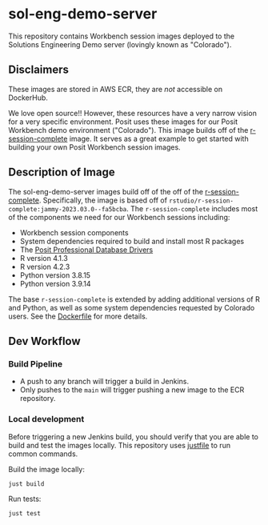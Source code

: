 # sol-eng-demo-server

This repository contains Workbench session images deployed to the Solutions Engineering Demo server (lovingly known as "Colorado").

## Disclaimers

These images are stored in AWS ECR, they are _not_ accessible on DockerHub.

We love open source!! However, these resources have a very narrow vision for a very specific environment. Posit uses these images for our Posit Workbench demo environment ("Colorado"). This image builds off of the [r-session-complete](https://github.com/rstudio/rstudio-docker-products/tree/dev/r-session-complete) image. It serves as a great example to get started with building your own Posit Workbench session images.

## Description of Image

The sol-eng-demo-server images build off of the  off of the [r-session-complete](https://github.com/rstudio/rstudio-docker-products/tree/dev/r-session-complete). Specifically, the image is based off of `rstudio/r-session-complete:jammy-2023.03.0--fa5bcba`. The `r-session-complete` includes most of the components we need for our Workbench sessions including:

- Workbench session components
- System dependencies required to build and install most R packages
- The [Posit Professional Database Drivers](https://docs.posit.co/pro-drivers/)
- R version 4.1.3
- R version 4.2.3
- Python version 3.8.15
- Python version 3.9.14

The base `r-session-complete` is extended by adding additional versions of R and Python, as well as some system dependencies requested by Colorado users. See the [Dockerfile](./Dockerfile) for more details.

## Dev Workflow

### Build Pipeline

- A push to any branch will trigger a build in Jenkins.
- Only pushes to the `main` will trigger pushing a new image to the ECR repository.

### Local development

Before triggering a new Jenkins build, you should verify that you are able to build and test the images locally. This repository uses [justfile](https://github.com/casey/just) to run common commands.

Build the image locally:

```bash
just build
```
Run tests:

```bash
just test
```